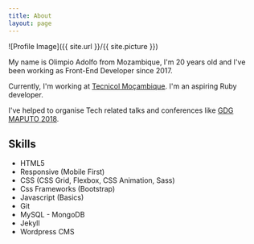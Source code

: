 ```yaml
---
title: About
layout: page
---
```

![Profile Image]({{ site.url }}/{{ site.picture }})

<p>
	My name is Olimpio Adolfo from Mozambique, I'm 20 years old and I've been working as Front-End Developer since 2017.

Currently, I'm working at <a href="https://tecnicol.co.mz">Tecnicol Moçambique</a>. I'm an aspiring Ruby developer.</p>

<p> I've helped to organise Tech related talks and conferences like <a href="http://devfestmaputo.firebaseapp.com/">GDG MAPUTO 2018</a>.</p>

<h2>Skills</h2>

<ul class="skill-list">
	<li>HTML5</li>
	<li>Responsive (Mobile First)</li>
	<li>CSS (CSS Grid, Flexbox, CSS Animation, Sass)</li>
	<li>Css Frameworks (Bootstrap)</li>
	<li>Javascript (Basics)</li>
	<li>Git</li>
	<li>MySQL - MongoDB</li>
	<li> Jekyll </li>
	<li> Wordpress CMS </li>
</ul>
